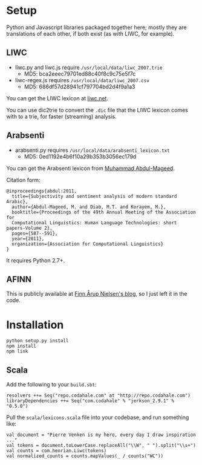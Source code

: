# Setup

Python and Javascript libraries packaged together here;
mostly they are translations of each other, if both exist (as with LIWC, for example).

## LIWC

- liwc.py and liwc.js require `/usr/local/data/liwc_2007.trie`
  - MD5: bca2eeec79701ed88c40f8c9c75e5f7c
- liwc-regex.js requires `/usr/local/data/liwc_2007.csv`
  - MD5: 686df57d28941cf797704bd2d4f9a1a3

You can get the LIWC lexicon at [liwc.net](http://liwc.net/).

You can use dic2trie to convert the `.dic` file that the LIWC lexicon comes
with to a trie, for faster (streaming) analysis.

## Arabsenti

- arabsenti.py requires `/usr/local/data/arabsenti_lexicon.txt`
  - MD5: 0ed1192e4b6f10a29b353b3056ec179d

You can get the Arabsenti lexicon from [Muhammad Abdul-Mageed](http://mumageed.blogspot.com/).

Citation form:

    @inproceedings{abdul:2011,
      title={Subjectivity and sentiment analysis of modern standard Arabic},
      author={Abdul-Mageed, M. and Diab, M.T. and Korayem, M.},
      booktitle={Proceedings of the 49th Annual Meeting of the Association for
      Computational Linguistics: Human Language Technologies: short papers-Volume 2},
      pages={587--591},
      year={2011},
      organization={Association for Computational Linguistics}
    }

It requires Python 2.7+.

## AFINN

This is publicly available at [Finn Årup Nielsen's blog](http://fnielsen.posterous.com/afinn-a-new-word-list-for-sentiment-analysis), so I just left it in the code.

# Installation

    python setup.py install
    npm install
    npm link

## Scala

Add the following to your `build.sbt`:

    resolvers ++= Seq("repo.codahale.com" at "http://repo.codahale.com")
    libraryDependencies ++= Seq("com.codahale" % "jerkson_2.9.1" % "0.5.0")

Pull the `scala/lexicons.scala` file into your codebase, and run something like:

    val document = "Pierre Venken is my hero, every day I draw inspiration ..."
    val tokens = document.toLowerCase.replaceAll("\\W", " ").split("\\s+")
    val counts = com.henrian.Liwc(tokens)
    val normalized_counts = counts.mapValues(_ / counts("WC"))
